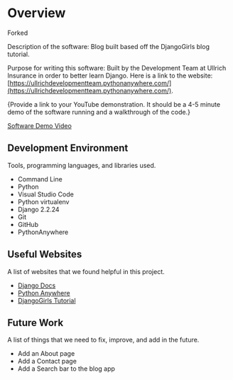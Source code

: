# Overview

Forked

Description of the software:
Blog built based off the DjangoGirls blog tutorial.

Purpose for writing this software:
Built by the Development Team at Ullrich Insurance in order to better learn Django. Here is a link to the website: [https://ullrichdevelopmentteam.pythonanywhere.com/](https://ullrichdevelopmentteam.pythonanywhere.com/).

{Provide a link to your YouTube demonstration.  It should be a 4-5 minute demo of the software running and a walkthrough of the code.}

[Software Demo Video](https://youtu.be/6e2uS1uzrIA)

## Development Environment

Tools, programming languages, and libraries used.

* Command Line
* Python
* Visual Studio Code
* Python virtualenv
* Django 2.2.24
* Git
* GitHub
* PythonAnywhere

## Useful Websites

A list of websites that we found helpful in this project.

* [Django Docs](https://docs.djangoproject.com/en/3.2/)
* [Python Anywhere](https://www.pythonanywhere.com/)
* [DjangoGirls Tutorial](https://tutorial.djangogirls.org/en/)

## Future Work

A list of things that we need to fix, improve, and add in the future.

* Add an About page
* Add a Contact page
* Add a Search bar to the blog app